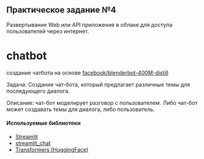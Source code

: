 ## Практическое задание №4 
Развертывание Web или API приложения в облаке для доступа пользователей через интернет.

# chatbot

создание чатбота на основе [facebook/blenderbot-400M-distill](facebook/blenderbot-400M-distill)

Задача: Создание чат-бота, который предлагает различные темы для последующего диалога.

Описание: чат-бот моделирует разговор с пользователем. Либо чат-бот может создавать темы для диалога, либо пользователь.

#### Используемые библиотеки
* [Streamlit](https://streamlit.io)
* [streamlit_chat](https://streamlit.io)
* [Transformers (HuggingFace)](https://huggingface.co)
